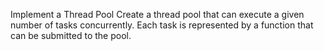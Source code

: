  Implement a Thread Pool
Create a thread pool that can execute a given number of tasks concurrently. Each task is represented by a function that can be submitted to the pool.
